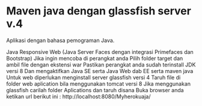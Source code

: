 # Maven java dengan glassfish server v.4
Aplikasi dengan bahasa pemograman Java.

Java Responsive Web (Java Server Faces dengan integrasi Primefaces dan Bootstrap)
Jika ingin mencoba di perangkat anda 
Pilih folder target dan ambil file dengan ekstensi war
Pastikan perangkat anda sudah terinstall JDK versi 8
Dan mengaktifkan Java SE serta Java Web dab EE serta maven java
Untuk web diperlukan menginstall server glassfish versi 4
Taruh file di folder web aplication bila menggunakan tomcat versi 8
Jika menggunakan glassfish carilah folder Aplications dan taruh disana
Buka browser anda ketikan url berikut ini : http://localhost:8080/Myherokuaja/
